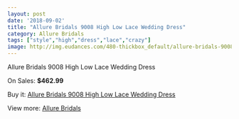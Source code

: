 ```yaml
---
layout: post
date: '2018-09-02'
title: "Allure Bridals 9008 High Low Lace Wedding Dress"
category: Allure Bridals
tags: ["style","high","dress","lace","crazy"]
image: http://img.eudances.com/480-thickbox_default/allure-bridals-9008-high-low-lace-wedding-dress.jpg
---
```

Allure Bridals 9008 High Low Lace Wedding Dress

On Sales: **$462.99**
<a href="https://www.eudances.com/en/allure-bridals/150-allure-bridals-9008-high-low-lace-wedding-dress.html"><amp-img layout="responsive" width="600" height="600" src="//img.eudances.com/480-thickbox_default/allure-bridals-9008-high-low-lace-wedding-dress.jpg" alt="Allure Bridals 9008 High Low Lace Wedding Dress 0" /></a>
<a href="https://www.eudances.com/en/allure-bridals/150-allure-bridals-9008-high-low-lace-wedding-dress.html"><amp-img layout="responsive" width="600" height="600" src="//img.eudances.com/482-thickbox_default/allure-bridals-9008-high-low-lace-wedding-dress.jpg" alt="Allure Bridals 9008 High Low Lace Wedding Dress 1" /></a>
<a href="https://www.eudances.com/en/allure-bridals/150-allure-bridals-9008-high-low-lace-wedding-dress.html"><amp-img layout="responsive" width="600" height="600" src="//img.eudances.com/481-thickbox_default/allure-bridals-9008-high-low-lace-wedding-dress.jpg" alt="Allure Bridals 9008 High Low Lace Wedding Dress 2" /></a>

Buy it: [Allure Bridals 9008 High Low Lace Wedding Dress](https://www.eudances.com/en/allure-bridals/150-allure-bridals-9008-high-low-lace-wedding-dress.html "Allure Bridals 9008 High Low Lace Wedding Dress")

View more: [Allure Bridals](https://www.eudances.com/en/2-allure-bridals "Allure Bridals")